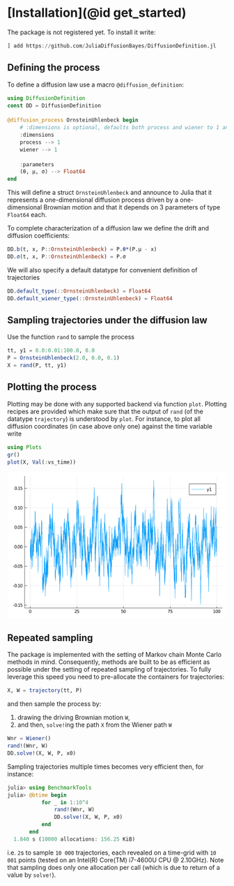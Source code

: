 # [Installation](@id get_started)
The package is not registered yet. To install it write:
```julia
] add https://github.com/JuliaDiffusionBayes/DiffusionDefinition.jl
```

## Defining the process
To define a diffusion law use a macro `@diffusion_definition`:
```julia
using DiffusionDefinition
const DD = DiffusionDefinition

@diffusion_process OrnsteinUhlenbeck begin
    # :dimensions is optional, defaults both process and wiener to 1 anyway
    :dimensions
    process --> 1
    wiener --> 1

    :parameters
    (θ, μ, σ) --> Float64
end
```
This will define a struct `OrnsteinUhlenbeck` and announce to Julia that it represents a one-dimensional diffusion process driven by a one-dimensional Brownian motion and that it depends on 3 parameters of type `Float64` each.

To complete characterization of a diffusion law we define the drift and diffusion coefficients:
```julia
DD.b(t, x, P::OrnsteinUhlenbeck) = P.θ*(P.μ - x)
DD.σ(t, x, P::OrnsteinUhlenbeck) = P.σ
```
We will also specify a default datatype for convenient definition of trajectories
```julia
DD.default_type(::OrnsteinUhlenbeck) = Float64
DD.default_wiener_type(::OrnsteinUhlenbeck) = Float64
```

## Sampling trajectories under the diffusion law
Use the function `rand` to sample the process
```julia
tt, y1 = 0.0:0.01:100.0, 0.0
P = OrnsteinUhlenbeck(2.0, 0.0, 0.1)
X = rand(P, tt, y1)
```

## Plotting the process
Plotting may be done with any supported backend via function `plot`. Plotting recipes are provided which make sure that the output of `rand` (of the datatype `trajectory`) is understood by `plot`. For instance, to plot all diffusion coordinates (in case above only one) against the time variable write
```julia
using Plots
gr()
plot(X, Val(:vs_time))
```
![ou_process](../assets/get_started/ou_process.png)

## Repeated sampling
The package is implemented with the setting of Markov chain Monte Carlo methods in mind. Consequently, methods are built to be as efficient as possible under the setting of repeated sampling of trajectories. To fully leverage this speed you need to pre-allocate the containers for trajectories:
```julia
X, W = trajectory(tt, P)
```
and then sample the process by:
1. drawing the driving Brownian motion `W`,
2. and then, `solve!`ing the path `X` from the Wiener path `W`
```julia
Wnr = Wiener()
rand!(Wnr, W)
DD.solve!(X, W, P, x0)
```
Sampling trajectories multiple times becomes very efficient then, for instance:
```julia
julia> using BenchmarkTools
julia> @btime begin
           for _ in 1:10^4
               rand!(Wnr, W)
               DD.solve!(X, W, P, x0)
           end
       end
  1.840 s (10000 allocations: 156.25 KiB)
```
i.e. `2`s to sample `10 000` trajectories, each revealed on a time-grid with `10 001` points (tested on an Intel(R) Core(TM) i7-4600U CPU @ 2.10GHz). Note that sampling does only one allocation per call (which is due to return of a value by `solve!`).
